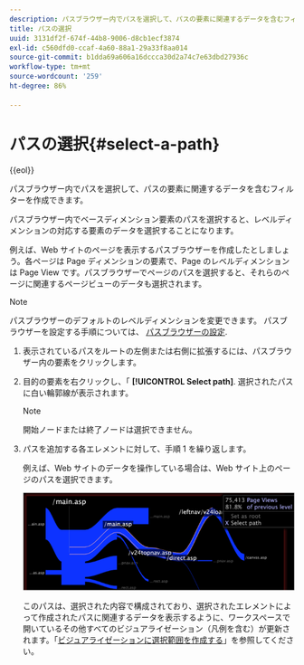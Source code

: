 ```yaml
---
description: パスブラウザー内でパスを選択して、パスの要素に関連するデータを含むフィルターを作成できます。
title: パスの選択
uuid: 3131df2f-674f-44b8-9006-d8cb1ecf3874
exl-id: c560dfd0-ccaf-4a60-88a1-29a33f8aa014
source-git-commit: b1dda69a606a16dccca30d2a74c7e63dbd27936c
workflow-type: tm+mt
source-wordcount: '259'
ht-degree: 86%

---
```


# パスの選択{#select-a-path}

{{eol}}

パスブラウザー内でパスを選択して、パスの要素に関連するデータを含むフィルターを作成できます。

パスブラウザー内でベースディメンション要素のパスを選択すると、レベルディメンションの対応する要素のデータを選択することになります。

例えば、Web サイトのページを表示するパスブラウザーを作成したとしましょう。各ページは Page ディメンションの要素で、Page のレベルディメンションは Page View です。パスブラウザーでページのパスを選択すると、それらのページに関連するページビューのデータも選択されます。

>[!NOTE]
>
>パスブラウザーのデフォルトのレベルディメンションを変更できます。 パスブラウザーを設定する手順については、 [パスブラウザーの設定](../../../../home/c-get-started/c-intf-anlys-ftrs/t-config-path-brwsr.md#task-bbb3ddaa140a414f984b697c2b8202a3).

1. 表示されているパスをルートの左側または右側に拡張するには、パスブラウザー内の要素をクリックします。
1. 目的の要素を右クリックし、「 **[!UICONTROL Select path]**. 選択されたパスに白い輪郭線が表示されます。

   >[!NOTE]
   >
   >開始ノードまたは終了ノードは選択できません。

1. パスを追加する各エレメントに対して、手順 1 を繰り返します。

   例えば、Web サイトのデータを操作している場合は、Web サイト上のページのパスを選択できます。

   ![](assets/client-path.png)

   このパスは、選択された内容で構成されており、選択されたエレメントによって作成されたパスに関連するデータを表示するように、ワークスペースで開いているその他すべてのビジュアライゼーション（凡例を含む）が更新されます。「[ビジュアライゼーションに選択範囲を作成する](../../../../home/c-get-started/c-vis/c-sel-vis/c-sel-vis.md#concept-012870ec22c7476e9afbf3b8b2515746)」を参照してください。

